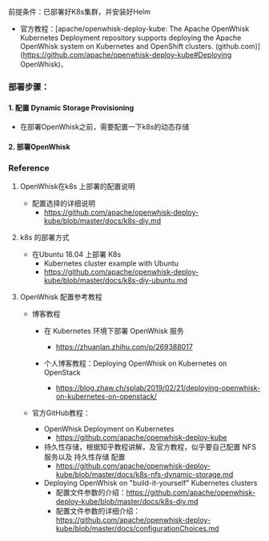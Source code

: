 前提条件：已部署好K8s集群，并安装好Helm

- 官方教程：[apache/openwhisk-deploy-kube: The Apache OpenWhisk Kubernetes Deployment repository supports deploying the Apache OpenWhisk system on Kubernetes and OpenShift clusters. (github.com)](https://github.com/apache/openwhisk-deploy-kube#Deploying OpenWhisk)、

### 部署步骤：

#### 1. 配置 Dynamic Storage Provisioning 

- 在部署OpenWhisk之前，需要配置一下k8s的动态存储

#### 2. 部署OpenWhisk



### Reference 

1. OpenWhisk在k8s 上部署的配置说明

   - 配置选择的详细说明
     - https://github.com/apache/openwhisk-deploy-kube/blob/master/docs/k8s-diy.md

2. k8s 的部署方式

   - 在Ubuntu 18.04 上部署 K8s
     - Kubernetes cluster example with Ubuntu
     - https://github.com/apache/openwhisk-deploy-kube/blob/master/docs/k8s-diy-ubuntu.md

3. OpenWhisk 配置参考教程

   - 博客教程

     - 在 Kubernetes 环境下部署 OpenWhisk 服务
       - https://zhuanlan.zhihu.com/p/269388017

     - 个人博客教程：Deploying OpenWhisk on Kubernetes on OpenStack
       - https://blog.zhaw.ch/splab/2019/02/21/deploying-openwhisk-on-kubernetes-on-openstack/

   - 官方GitHub教程：
     - OpenWhisk Deployment on Kubernetes
       - https://github.com/apache/openwhisk-deploy-kube
     - 持久性存储，根据知乎教程讲解，及官方教程，似乎要自己配置 NFS 服务以及 持久性存储 配置
       - https://github.com/apache/openwhisk-deploy-kube/blob/master/docs/k8s-nfs-dynamic-storage.md
     - Deploying OpenWhisk on "build-it-yourself" Kubernetes clusters
       - 配置文件参数的介绍：https://github.com/apache/openwhisk-deploy-kube/blob/master/docs/k8s-diy.md
       - 配置文件参数的详细介绍：https://github.com/apache/openwhisk-deploy-kube/blob/master/docs/configurationChoices.md